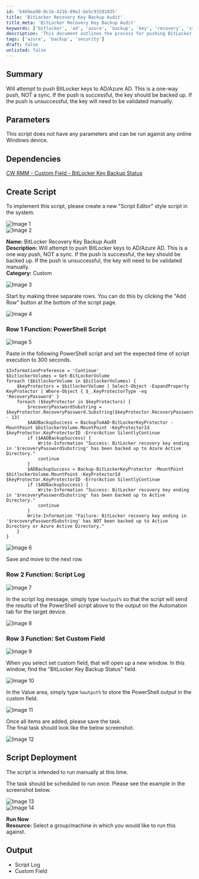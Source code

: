 ```yaml
---
id: 'b469ea90-0c1b-421b-89e2-be5c91501035'
title: 'BitLocker Recovery Key Backup Audit'
title_meta: 'BitLocker Recovery Key Backup Audit'
keywords: ['bitlocker', 'ad', 'azure', 'backup', 'key', 'recovery', 'status']
description: 'This document outlines the process for pushing BitLocker recovery keys to Active Directory and Azure Active Directory. It details the script creation, execution, and logging for successful and unsuccessful backup attempts, ensuring key management and security compliance.'
tags: ['azure', 'backup', 'security']
draft: false
unlisted: false
---
```

## Summary

Will attempt to push BitLocker keys to AD/Azure AD. This is a one-way push, NOT a sync. If the push is successful, the key should be backed up. If the push is unsuccessful, the key will need to be validated manually.

## Parameters

This script does not have any parameters and can be run against any online Windows device.

## Dependencies

[CW RMM - Custom Field - BitLocker Key Backup Status](https://proval.itglue.com/DOC-5078775-12878969) 

## Create Script

To implement this script, please create a new "Script Editor" style script in the system.

![Image 1](../../../static/img/BitLocker-Recovery-Key-Backup-Audit/image_1.png)  
![Image 2](../../../static/img/BitLocker-Recovery-Key-Backup-Audit/image_2.png)  

**Name:** BitLocker Recovery Key Backup Audit  
**Description:** Will attempt to push BitLocker keys to AD/Azure AD. This is a one way push, NOT a sync. If the push is successful, the key should be backed up. If the push is unsuccessful, the key will need to be validated manually.  
**Category:** Custom  

![Image 3](../../../static/img/BitLocker-Recovery-Key-Backup-Audit/image_3.png)  

Start by making three separate rows. You can do this by clicking the "Add Row" button at the bottom of the script page.

![Image 4](../../../static/img/BitLocker-Recovery-Key-Backup-Audit/image_4.png)  

### Row 1 Function: PowerShell Script

![Image 5](../../../static/img/BitLocker-Recovery-Key-Backup-Audit/image_5.png)  

Paste in the following PowerShell script and set the expected time of script execution to 300 seconds.

```
$InformationPreference = 'Continue'
$bitlockerVolumes = Get-BitLockerVolume
foreach ($bitlockerVolume in $bitlockerVolumes) {
    $keyProtectors = $bitlockerVolume | Select-Object -ExpandProperty KeyProtector | Where-Object { $_.KeyProtectorType -eq 'RecoveryPassword' }
    foreach ($keyProtector in $keyProtectors) {
        $recoveryPasswordSubstring = $keyProtector.RecoveryPassword.Substring($keyProtector.RecoveryPassword.Length - 13)
        $AADBackupSuccess = BackupToAAD-BitLockerKeyProtector -MountPoint $bitlockerVolume.MountPoint -KeyProtectorId $keyProtector.KeyProtectorID -ErrorAction SilentlyContinue
        if ($AADBackupSuccess) {
            Write-Information "Success: BitLocker recovery key ending in '$recoveryPasswordSubstring' has been backed up to Azure Active Directory."
            continue
        }
        $ADBackupSuccess = Backup-BitLockerKeyProtector -MountPoint $bitlockerVolume.MountPoint -KeyProtectorId $keyProtector.KeyProtectorID -ErrorAction SilentlyContinue
        if ($ADBackupSuccess) {
            Write-Information "Success: BitLocker recovery key ending in '$recoveryPasswordSubstring' has been backed up to Active Directory."
            continue
        }
        Write-Information "Failure: BitLocker recovery key ending in '$recoveryPasswordSubstring' has NOT been backed up to Active Directory or Azure Active Directory."
    }
}
```

![Image 6](../../../static/img/BitLocker-Recovery-Key-Backup-Audit/image_6.png)  

Save and move to the next row.

### Row 2 Function: Script Log

![Image 7](../../../static/img/BitLocker-Recovery-Key-Backup-Audit/image_7.png)  

In the script log message, simply type `%output%` so that the script will send the results of the PowerShell script above to the output on the Automation tab for the target device.

![Image 8](../../../static/img/BitLocker-Recovery-Key-Backup-Audit/image_8.png)  

### Row 3 Function: Set Custom Field

![Image 9](../../../static/img/BitLocker-Recovery-Key-Backup-Audit/image_9.png)  

When you select set custom field, that will open up a new window. In this window, find the "BitLocker Key Backup Status" field.

![Image 10](../../../static/img/BitLocker-Recovery-Key-Backup-Audit/image_10.png)  

In the Value area, simply type `%output%` to store the PowerShell output in the custom field.

![Image 11](../../../static/img/BitLocker-Recovery-Key-Backup-Audit/image_11.png)  

Once all items are added, please save the task.  
The final task should look like the below screenshot.

![Image 12](../../../static/img/BitLocker-Recovery-Key-Backup-Audit/image_12.png)  

## Script Deployment

The script is intended to run manually at this time.  

The task should be scheduled to run once. Please see the example in the screenshot below.

![Image 13](../../../static/img/BitLocker-Recovery-Key-Backup-Audit/image_13.png)  
![Image 14](../../../static/img/BitLocker-Recovery-Key-Backup-Audit/image_14.png)  

**Run Now**  
**Resource:** Select a group/machine in which you would like to run this against.

## Output

- Script Log
- Custom Field











